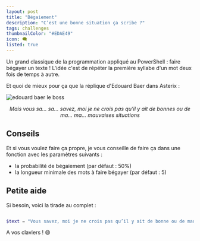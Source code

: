 ```yaml
---
layout: post
title: "Bégaiement"
description: "C’est une bonne situation ça scribe ?"
tags: challenges
thumbnailColor: "#EDAE49"
icon: 🗨️
listed: true
---
```


Un grand classique de la programmation appliqué au PowerShell : faire bégayer un texte !
L'idée c'est de répéter la première syllabe d'un mot deux fois de temps à autre.

Et quoi de mieux pour ça que la réplique d'Edouard Baer dans Asterix :

![edouard baer le boss](https://c.tenor.com/3J9KbV6Gt1sAAAAC/asterix-obelix.gif)

<div style="text-align: center">
  <i> Mais vous sa… sa… savez, moi je ne crois pas qu’il y ait de bonnes ou de ma… ma… mauvaises situations</i>
</div>

## Conseils

Et si vous voulez faire ça propre, je vous conseille de faire ça dans une fonction avec les paramètres suivants :
  - la probabilité de bégaiement (par défaut : 50%)
  - la longueur minimale des mots à faire bégayer (par défaut : 5)

## Petite aide

Si besoin, voici la tirade au complet : 

```powershell

$text = "Vous savez, moi je ne crois pas qu’il y ait de bonne ou de mauvaise situation. Moi, si je devais résumer ma vie aujourd’hui avec vous, je dirais que c’est d’abord des rencontres. Des gens qui m’ont tendu la main, peut-être à un moment où je ne pouvais pas, où j’étais seul chez moi. Et c’est assez curieux de se dire que les hasards, les rencontres forgent une destinée… Parce que quand on a le goût de la chose, quand on a le goût de la chose bien faite, le beau geste, parfois on ne trouve pas l’interlocuteur en face je dirais, le miroir qui vous aide à avancer. Alors ça n’est pas mon cas, comme je disais là, puisque moi au contraire, j’ai pu : et je dis merci à la vie, je lui dis merci, je chante la vie, je danse la vie… je ne suis qu’amour ! Et finalement, quand beaucoup de gens aujourd’hui me disent « Mais comment fais-tu pour avoir cette humanité ? », et bien je leur réponds très simplement, je leur dis que c’est ce goût de l’amour ce goût donc qui m’a poussé aujourd’hui à entreprendre une construction mécanique, mais demain qui sait ? Peut-être simplement à me mettre au service de la communauté, à faire le don, le don de soi…"

```

A vos claviers ! 😄